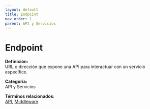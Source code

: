```yaml
---
layout: default
title: Endpoint
nav_order: 1
parent: API y Servicios
---
```


# Endpoint

**Definición:**  
URL o dirección que expone una API para interactuar con un servicio específico.

**Categoría:**  
API y Servicios  

  


**Términos relacionados:**  
[API](https://maleniski.github.io/diccionario-angl-tec-mx/docs/api-y-servicios/api.html), [Middleware](https://maleniski.github.io/diccionario-angl-tec-mx/docs/api-y-servicios/middleware.html)
